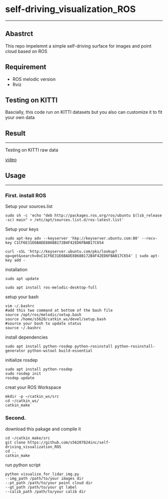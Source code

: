 # self-driving_visualization_ROS

---
## Abastrct
This repo impelemnt a simple self-driving surface for images and point cloud based on ROS 
## Requirement
* ROS melodic version
* Rviz

## Testing on KITTI
Bascially, this code run on KITTI datasets but you also can customize it to fit your own
data
## Result
---
Testing on KITTI raw data

[video](https://youtu.be/WwhYVcieMdo)

## Usage
---

### First. install ROS

Setup your sources.list

```
sudo sh -c 'echo "deb http://packages.ros.org/ros/ubuntu $(lsb_release -sc) main" > /etc/apt/sources.list.d/ros-latest.list'
```
Setup your keys

```
sudo apt-key adv --keyserver 'hkp://keyserver.ubuntu.com:80' --recv-key C1CF6E31E6BADE8868B172B4F42ED6FBAB17C654
```
```
curl -sSL 'http://keyserver.ubuntu.com/pks/lookup?op=get&search=0xC1CF6E31E6BADE8868B172B4F42ED6FBAB17C654' | sudo apt-key add -
```
installation
```
sudo apt update
```
```
sudo apt install ros-melodic-desktop-full
```
setup your bash


```
vim ~/.bashrc
#add this two command at bottom of the bash file
source /opt/ros/melodic/setup.bash
source /home/s5620/catkin_ws/devel/setup.bash
#source your bash to update status
source ~/.bashrc
```
install dependencies
```
sudo apt install python-rosdep python-rosinstall python-rosinstall-generator python-wstool build-essential
```
initialize rosdep
```
sudo apt install python-rosdep
sudo rosdep init
rosdep update
```
creat your ROS Workspace
```
mkdir -p ~/catkin_ws/src
cd ~/catkin_ws/
catkin_make
```

### Second. 

download this pakage and compile it
```
cd ~/catkin_make/src
git clone https://github.com/s56207824inc/self-driving_visualization_ROS
cd ..
catkin_make
```
run python script
```
python visualize_for_lidar_img.py 
--img_path /path/to/your images dir 
--pt_path /path/to/your point cloud dir 
--gt_path /path/to/your gt label 
--calib_path /path/to/your calib dir 
```




